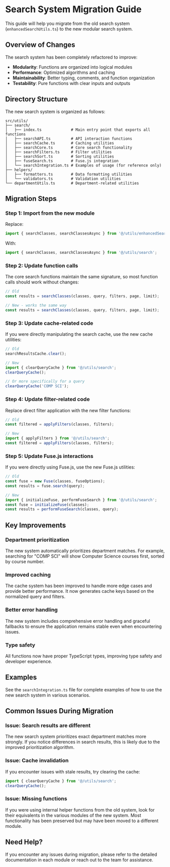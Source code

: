 # Search System Migration Guide

This guide will help you migrate from the old search system (`enhancedSearchUtils.ts`) to the new modular search system.

## Overview of Changes

The search system has been completely refactored to improve:

- **Modularity**: Functions are organized into logical modules
- **Performance**: Optimized algorithms and caching
- **Maintainability**: Better typing, comments, and function organization
- **Testability**: Pure functions with clear inputs and outputs

## Directory Structure

The new search system is organized as follows:

```
src/utils/
├── search/
│   ├── index.ts             # Main entry point that exports all functions
│   ├── searchAPI.ts         # API interaction functions
│   ├── searchCache.ts       # Caching utilities
│   ├── searchCore.ts        # Core search functionality
│   ├── searchFilters.ts     # Filter utilities
│   ├── searchSort.ts        # Sorting utilities
│   ├── fuseSearch.ts        # Fuse.js integration
│   └── searchIntegration.ts # Examples of usage (for reference only)
├── helpers/
│   ├── formatters.ts        # Data formatting utilities
│   └── validators.ts        # Validation utilities
└── departmentUtils.ts       # Department-related utilities
```

## Migration Steps

### Step 1: Import from the new module

Replace:

```typescript
import { searchClasses, searchClassesAsync } from '@/utils/enhancedSearchUtils';
```

With:

```typescript
import { searchClasses, searchClassesAsync } from '@/utils/search';
```

### Step 2: Update function calls

The core search functions maintain the same signature, so most function calls should work without changes:

```typescript
// Old
const results = searchClasses(classes, query, filters, page, limit);

// New - works the same way
const results = searchClasses(classes, query, filters, page, limit);
```

### Step 3: Update cache-related code

If you were directly manipulating the search cache, use the new cache utilities:

```typescript
// Old
searchResultsCache.clear();

// New
import { clearQueryCache } from '@/utils/search';
clearQueryCache();

// Or more specifically for a query
clearQueryCache('COMP SCI');
```

### Step 4: Update filter-related code

Replace direct filter application with the new filter functions:

```typescript
// Old
const filtered = applyFilters(classes, filters);

// New
import { applyFilters } from '@/utils/search';
const filtered = applyFilters(classes, filters);
```

### Step 5: Update Fuse.js interactions

If you were directly using Fuse.js, use the new Fuse.js utilities:

```typescript
// Old
const fuse = new Fuse(classes, fuseOptions);
const results = fuse.search(query);

// New
import { initializeFuse, performFuseSearch } from '@/utils/search';
const fuse = initializeFuse(classes);
const results = performFuseSearch(classes, query);
```

## Key Improvements

### Department prioritization

The new system automatically prioritizes department matches. For example, searching for "COMP SCI" will show Computer Science courses first, sorted by course number.

### Improved caching

The cache system has been improved to handle more edge cases and provide better performance. It now generates cache keys based on the normalized query and filters.

### Better error handling

The new system includes comprehensive error handling and graceful fallbacks to ensure the application remains stable even when encountering issues.

### Type safety

All functions now have proper TypeScript types, improving type safety and developer experience.

## Examples

See the `searchIntegration.ts` file for complete examples of how to use the new search system in various scenarios.

## Common Issues During Migration

### Issue: Search results are different

The new search system prioritizes exact department matches more strongly. If you notice differences in search results, this is likely due to the improved prioritization algorithm.

### Issue: Cache invalidation

If you encounter issues with stale results, try clearing the cache:

```typescript
import { clearQueryCache } from '@/utils/search';
clearQueryCache();
```

### Issue: Missing functions

If you were using internal helper functions from the old system, look for their equivalents in the various modules of the new system. Most functionality has been preserved but may have been moved to a different module.

## Need Help?

If you encounter any issues during migration, please refer to the detailed documentation in each module or reach out to the team for assistance. 